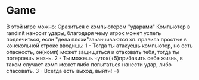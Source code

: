 # Game
В этой игре можно:
Сразиться с компьютером "ударами"
Компьютер в randinit наносит удары, благодаря чему игрок может успеть подлечиться, если "дела плохи"заканчиваются хп.
правила простые
в конскольной строке вводишь:
1 - Тогда ты атакуешь компьютер, но есть опасность, он(комп) может защищаться и отаковать тебя, тогда ты потеряешь жизнь.
2 - Ты можешь чуток(+5)прибавить себе жизнь, в таком случает комп может либо попытаться нанести удар, либо спасовать.
3 - Всегда есть выход, выйти! =) 
